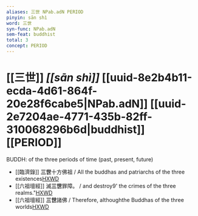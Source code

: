 ```yaml
---
aliases: 三世 NPab.adN PERIOD
pinyin: sān shì
word: 三世
syn-func: NPab.adN
sem-feat: buddhist
total: 3
concept: PERIOD 
---
```

# [[三世]] *[[sān shì]]*  [[uuid-8e2b4b11-ecda-4d61-864f-20e28f6cabe5|NPab.adN]] [[uuid-2e7204ae-4771-435b-82ff-310068296b6d|buddhist]] [[PERIOD]]
BUDDH: of the three periods of time (past, present, future)
 - [[臨濟錄]] **三世**十方佛祖 / All the buddhas and patriarchs of the three existences[HXWD](https://hxwd.org/textview.html?location=KR6q0053_T_001-0498a.2)
 - [[六祖壇經]] 滅**三世**罪障。 / and destroy9' the crimes of the three realms."[HXWD](https://hxwd.org/textview.html?location=KR6q0082_T_001-0339b.92)
 - [[六祖壇經]] **三世**諸佛 / Therefore, althoughthe Buddhas of the three worlds[HXWD](https://hxwd.org/textview.html?location=KR6q0082_T_001-0340c.29)